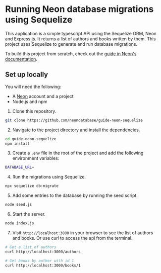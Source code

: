# Running Neon database migrations using Sequelize

This application is a simple typescript API using the Sequelize ORM, Neon and Express.js. It returns a list of authors and books written by them. This project uses Sequelize to generate and run database migrations. 

To build this project from scratch, check out the [guide in Neon's documentation](https://neon.tech/docs/guides/sequelize). 

## Set up locally

You will need the following:
- A [Neon](https://neon.tech) account and a project
- Node.js and npm


1. Clone this repository. 
```bash
git clone https://github.com/neondatabase/guide-neon-sequelize
```

2. Navigate to the project directory and install the dependencies.
```bash
cd guide-neon-sequelize
npm install
```

3. Create a `.env` file in the root of the project and add the following environment variables:
```bash
DATABASE_URL=
```

4. Run the migrations using Sequelize.
```bash
npx sequelize db:migrate
```

5. Add some entries to the database by running the seed script.
```bash
node seed.js
```

6. Start the server.
```bash
node index.js
```

7. Visit `http://localhost:3000` in your browser to see the list of authors and books. Or use curl to access the api from the terminal.
```bash
# Get a list of authors
curl http://localhost:3000/authors

# Get books by author with id 1
curl http://localhost:3000/books/1
```